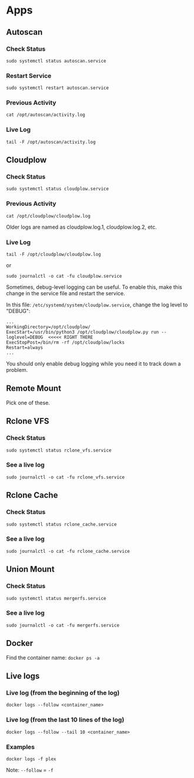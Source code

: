 # Apps

## Autoscan

### Check Status

```shell
sudo systemctl status autoscan.service
```

### Restart Service

```shell
sudo systemctl restart autoscan.service
```

### Previous Activity

```shell
cat /opt/autoscan/activity.log
```

### Live Log

```shell
tail -F /opt/autoscan/activity.log
```

## Cloudplow

### Check Status

```shell
sudo systemctl status cloudplow.service
```

### Previous Activity

```shell
cat /opt/cloudplow/cloudplow.log
```

Older logs are named as cloudplow.log.1, cloudplow.log.2, etc.

### Live Log

```shell
tail -F /opt/cloudplow/cloudplow.log
```

or

```shell
sudo journalctl -o cat -fu cloudplow.service
```

Sometimes, debug-level logging can be useful.  To enable this, make this change in the service file and restart the service.

In this file: `/etc/systemd/system/cloudplow.service`, change the log level to "DEBUG":

```text
...
WorkingDirectory=/opt/cloudplow/
ExecStart=/usr/bin/python3 /opt/cloudplow/cloudplow.py run --loglevel=DEBUG  <<<<< RIGHT THERE
ExecStopPost=/bin/rm -rf /opt/cloudplow/locks
Restart=always
...
```

You should only enable debug logging while you need it to track down a problem.

## Remote Mount

Pick one of these.

## Rclone VFS

### Check Status

```shell
sudo systemctl status rclone_vfs.service
```

### See a live log

```shell
sudo journalctl -o cat -fu rclone_vfs.service
```

## Rclone Cache

### Check Status

```shell
sudo systemctl status rclone_cache.service
```

### See a live log

```shell
sudo journalctl -o cat -fu rclone_cache.service
```

## Union Mount

### Check Status

```shell
sudo systemctl status mergerfs.service
```

### See a live log

```shell
sudo journalctl -o cat -fu mergerfs.service
```

## Docker

Find the container name: `docker ps -a`

## Live logs

### Live log (from the beginning of the log)

```shell
docker logs --follow <container_name>
```

### Live log (from the last 10 lines of the log)

```shell
docker logs --follow --tail 10 <container_name>
```

### Examples

```shell
docker logs -f plex
```

Note: `--follow` = `-f`
